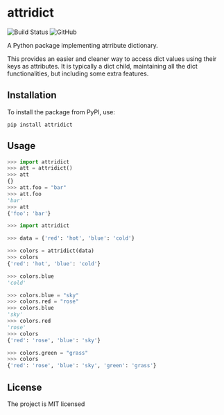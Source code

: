 # attridict
![Build Status](https://github.com/alvinshaita/attridict/actions/workflows/attridict.yml/badge.svg?branch=main)
![GitHub](https://img.shields.io/github/license/alvinshaita/attridict.svg)


A Python package implementing atrribute dictionary.

This provides an easier and cleaner way to access dict values using their keys as attributes. It is typically a dict child, maintaining all the dict functionalities, but including some extra features.



## Installation
To install the package from PyPI, use:
```
pip install attridict
```




## Usage
```python
>>> import attridict
>>> att = attridict()
>>> att
{}
>>> att.foo = "bar"
>>> att.foo
'bar'
>>> att
{'foo': 'bar'}
```

```python
>>> import attridict

>>> data = {'red': 'hot', 'blue': 'cold'}

>>> colors = attridict(data)
>>> colors
{'red': 'hot', 'blue': 'cold'}

>>> colors.blue
'cold'

>>> colors.blue = "sky"
>>> colors.red = "rose"
>>> colors.blue
'sky'
>>> colors.red
'rose'
>>> colors
{'red': 'rose', 'blue': 'sky'}

>>> colors.green = "grass"
>>> colors
{'red': 'rose', 'blue': 'sky', 'green': 'grass'}
```
## License
The project is MIT licensed
